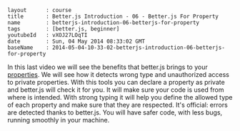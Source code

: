 ```
layout		: course
title		: Better.js Introduction - 06 - Better.js For Property
name		: betterjs-introduction-06-betterjs-for-property
tags        : [better.js, beginner]
youtubeId	: vXOJ27LOqTI
date		: Sun, 04 May 2014 08:33:02 GMT
baseName	: 2014-05-04-10-33-02-betterjs-introduction-06-betterjs-for-property
```

In this last video we will see the benefits that better.js brings to your [properties](http://betterjs.org/docs/betterjs-property.html). We will see how it detects wrong type and unauthorized access to private properties. With this tools you can declare a property as private and better.js will check it for you. It will make sure your code is used from where is intended. With strong typing it will help you define the allowed type of each property and make sure that they are respected. It's official: errors are detected thanks to better.js. You will have safer code, with less bugs, running smoothly in your machine.
